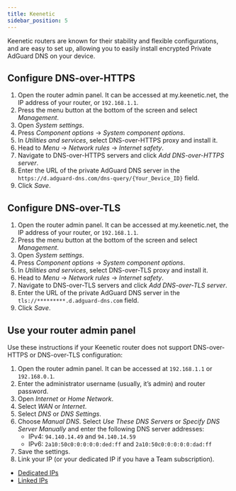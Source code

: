 ```yaml
---
title: Keenetic
sidebar_position: 5
---
```


Keenetic routers are known for their stability and flexible configurations, and are easy to set up, allowing you to easily install encrypted Private AdGuard DNS on your device.

## Configure DNS-over-HTTPS

1. Open the router admin panel. It can be accessed at my.keenetic.net, the IP address of your router, or `192.168.1.1`.
1. Press the menu button at the bottom of the screen and select *Management*.
1. Open *System settings*.
1. Press *Component options* → *System component options*.
1. In *Utilities and services*, select DNS-over-HTTPS proxy and install it.
1. Head to *Menu* → *Network rules* → *Internet safety*.
1. Navigate to DNS-over-HTTPS servers and click *Add DNS-over-HTTPS server*.
1. Enter the URL of the private AdGuard DNS server in the `https://d.adguard-dns.com/dns-query/{Your_Device_ID}` field.
1. Click *Save*.

## Configure DNS-over-TLS

1. Open the router admin panel. It can be accessed at my.keenetic.net, the IP address of your router, or `192.168.1.1`.
1. Press the menu button at the bottom of the screen and select *Management*.
1. Open *System settings*.
1. Press *Component options* → *System component options*.
1. In *Utilities and services*, select DNS-over-TLS proxy and install it.
1. Head to *Menu* → *Network rules* → *Internet safety*.
1. Navigate to DNS-over-TLS servers and click *Add DNS-over-TLS server*.
1. Enter the URL of the private AdGuard DNS server in the `tls://*********.d.adguard-dns.com` field.
1. Click *Save*.

## Use your router admin panel

Use these instructions if your Keenetic router does not support DNS-over-HTTPS or DNS-over-TLS configuration:

1. Open the router admin panel. It can be accessed at `192.168.1.1` or `192.168.0.1`.
1. Enter the administrator username (usually, it’s admin) and router password.
1. Open *Internet* or *Home Network*.
1. Select *WAN* or *Internet*.
1. Select *DNS* or *DNS Settings*.
1. Choose *Manual DNS*. Select *Use These DNS Servers* or *Specify DNS Server Manually* and enter the following DNS server addresses:
    - IPv4: `94.140.14.49` and `94.140.14.59`
    - IPv6: `2a10:50c0:0:0:0:0:ded:ff` and `2a10:50c0:0:0:0:0:dad:ff`
1. Save the settings.
1. Link your IP (or your dedicated IP if you have a Team subscription).

- [Dedicated IPs](/private-dns/connect-devices/other-options/dedicated-ip.md)
- [Linked IPs](/private-dns/connect-devices/other-options/linked-ip.md)
